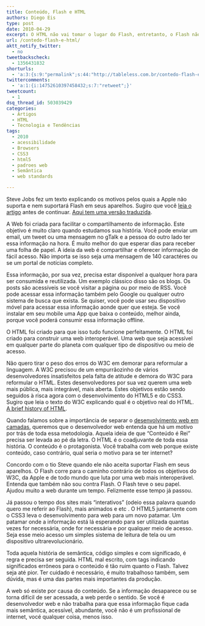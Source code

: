 ```yaml
---
title: Conteúdo, Flash e HTML
authors: Diego Eis
type: post
date: 2010-04-29
excerpt: O HTML não vai tomar o lugar do Flash, entretanto, o Flash não será a única opção.
url: /contedo-flash-e-html/
aktt_notify_twitter:
  - no
tweetbackscheck:
  - 1356431832
shorturls:
  - 'a:3:{s:9:"permalink";s:44:"http://tableless.com.br/contedo-flash-e-html";s:7:"tinyurl";s:26:"http://tinyurl.com/4yrjdnm";s:4:"isgd";s:19:"http://is.gd/e0UJfU";}'
twittercomments:
  - 'a:1:{i:14752610397458432;s:7:"retweet";}'
tweetcount:
  - 1
dsq_thread_id: 503039429
categories:
  - Artigos
  - HTML
  - Tecnologia e Tendências
tags:
  - 2010
  - acessibilidade
  - Browsers
  - CSS3
  - html5
  - padroes web
  - Semântica
  - web standards

---
```

Steve Jobs fez um texto explicando os motivos pelos quais a Apple não suporta e nem suportará Flash em seus aparelhos. Sugiro que você [leia o artigo][1] antes de continuar. [Aqui tem uma versão traduzida][2].

A Web foi criada para facilitar o compartilhamento de informação. Este objetivo é muito claro quando estudamos sua história. Você pode enviar um email, um tweet ou uma mensagem no gTalk e a pessoa do outro lado ter essa informação na hora. É muito melhor do que esperar dias para receber uma folha de papel. A ideia da web é compartilhar e oferecer informação de fácil acesso. Não importa se isso seja uma mensagem de 140 caractéres ou se um portal de notícias completo.

Essa informação, por sua vez, precisa estar disponível a qualquer hora para ser consumida e reutilizada. Um exemplo clássico disso são os blogs. Os posts são acessíveis se você visitar a página ou por meio de RSS. Você pode acessar essa informação também pelo Google ou qualquer outro sistema de busca que exista. Se quiser, você pode usar seu dispositivo móvel para acessar essa informação aonde quer que esteja. Se você instalar em seu mobile uma App que baixa o conteúdo, melhor ainda, porque você poderá consumir essa informação offline.
  
O HTML foi criado para que isso tudo funcione perfeitamente. O HTML foi criado para construir uma web interoperável. Uma web que seja acessível em qualquer parte do planeta com qualquer tipo de dispositivo ou meio de acesso.

Não quero tirar o peso dos erros do W3C em demorar para reformular a linguagem. A W3C precisou de um empurrãozinho de vários desenvolvedores insatisfeitos pela falta de atitude e demora do W3C para reformular o HTML. Estes desenvolvedores por sua vez querem uma web mais pública, mais integrável, mais aberta. Estes objetivos estão sendo seguidos à risca agora com o desenvolvimento do HTML5 e do CSS3. Sugiro que leia o texto do W3C explicando qual é o objetivo real do HTML. [A brief history of HTML][3].

Quando falamos sobre a importância de separar o [desenvolvimento web em camadas][4], queremos que o desenvolvedor web entenda que há um motivo por trás de toda essa metodologia. Aquela ideia de que &#8220;Conteúdo é Rei&#8221; precisa ser levada ao pé da letra. O HTML é o coadjuvante de toda essa história. O conteúdo é o protagonista. Você trabalha com web porque existe conteúdo, caso contrário, qual seria o motivo para se ter internet?

Concordo com o tio Steve quando ele não aceita suportar Flash em seus aparelhos. O Flash corre para o caminho contrário de todos os objetivos do W3C, da Apple e de todo mundo que luta por uma web mais interoperável. Entenda que também não sou contra Flash. O Flash teve o seu papel. Ajudou muito a web durante um tempo. Felizmente esse tempo já passou.

Já passou o tempo dos sites mais &#8220;interativos&#8221; (odeio essa palavra quando quero me referir ao Flash), mais animados e etc . O HTML5 juntamente com o CSS3 leva o desenvolvimento para web para um novo patamar. Um patamar onde a informação está lá esperando para ser utilizada quantas vezes for necessária, onde for necessária e por qualquer meio de acesso. Seja esse meio acesso um simples sistema de leitura de tela ou um dispositivo ultrarevolucionário.

Toda aquela história de semântica, código simples e com significado, é regra e precisa ser seguida. HTML mal escrito, com tags indicando significados errôneos para o conteúdo é tão ruim quanto o Flash. Talvez seja até pior. Ter cuidado é necessário, é muito trabalhoso também, sem dúvida, mas é uma das partes mais importantes da produção.

A web só existe por causa do conteúdo. Se a informação desaparece ou se torna difícil de ser acessada, a web perde o sentido. Se você é desenvolvedor web e não trabalha para que essa informação fique cada mais semântica, acessível, abundante, você não é um profissional de internet, vocé qualquer coisa, menos isso.

 [1]: http://migre.me/AyLA
 [2]: http://moglobo.globo.com/integra.asp?txtUrl=/tecnologia/mat/2010/04/29/steve-jobs-explica-em-carta-aberta-por-que-nao-permite-flash-no-iphone-no-ipad-916462367.asp
 [3]: http://www.w3.org/TR/html401/intro/intro.html#h-2.2
 [4]: http://tableless.com.br/camadas-de-desenvolvimento-client-side